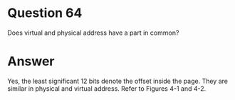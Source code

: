 
# Question 64


Does virtual and physical address have a part in common?


# Answer



Yes, the least significant 12 bits denote the offset inside the page. They are 
similar in physical and virtual address. Refer to Figures 4-1 and 4-2. 



       